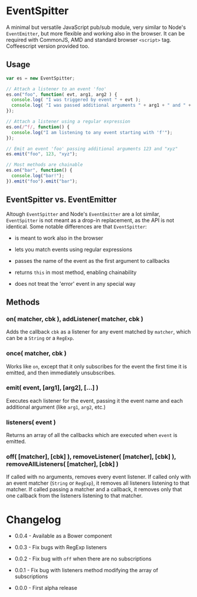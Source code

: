# EventSpitter

A minimal but versatile JavaScript pub/sub module, very similar to Node's
`EventEmitter`, but more flexible and working also in the browser. It can be
required with CommonJS, AMD and standard browser `<script>` tag. Coffeescript
version provided too.


## Usage

```javascript
var es = new EventSpitter;

// Attach a listener to an event 'foo'
es.on("foo", function( evt, arg1, arg2 ) {
  console.log( "I was triggered by event " + evt );
  console.log( "I was passed additional arguments " + arg1 + " and " + arg2 );
});

// Attach a listener using a regular expression
es.on(/^f/, function() {
  console.log("I am listening to any event starting with 'f'");
});

// Emit an event 'foo' passing additional arguments 123 and "xyz"
es.emit("foo", 123, "xyz");

// Most methods are chainable
es.on("bar", function() {
  console.log("bar!");
}).emit("foo").emit("bar");
```


## EventSpitter vs. EventEmitter

Altough `EventSpitter` and Node's `EventEmitter` are a lot similar,
`EventSpitter` is not meant as a drop-in replacement, as the API is not
identical. Some notable differences are that `EventSpitter`:

  - is meant to work also in the browser

  - lets you match events using regular expressions

  - passes the name of the event as the first argument to callbacks

  - returns `this` in most method, enabling chainability

  - does not treat the 'error' event in any special way

## Methods

### on( matcher, cbk ), addListener( matcher, cbk )

Adds the callback `cbk` as a listener for any event matched by
`matcher`, which can be a `String` or a `RegExp`.

### once( matcher, cbk )

Works like `on`, except that it only subscribes for the event the
first time it is emitted, and then immediately unsubscribes.

### emit( event, [arg1], [arg2], [...] )

Executes each listener for the event, passing it the event name and
each additional argument (like `arg1`, `arg2`, etc.)

### listeners( event )

Returns an array of all the callbacks which are executed when `event`
is emitted.

### off( [matcher], [cbk] ), removeListener( [matcher], [cbk] ), removeAllListeners( [matcher], [cbk] )

If called with no arguments, removes every event listener. If called
only with an event matcher (`String` or `RegExp`), it removes all
listeners listening to that matcher. If called passing a matcher and
a callback, it removes only that one callback from the listeners
listening to that matcher.


# Changelog

  * 0.0.4 - Available as a Bower component

  * 0.0.3 - Fix bugs with RegExp listeners

  * 0.0.2 - Fix bug with `off` when there are no subscriptions

  * 0.0.1 - Fix bug with listeners method modifying the array of subscriptions

  * 0.0.0 - First alpha release
